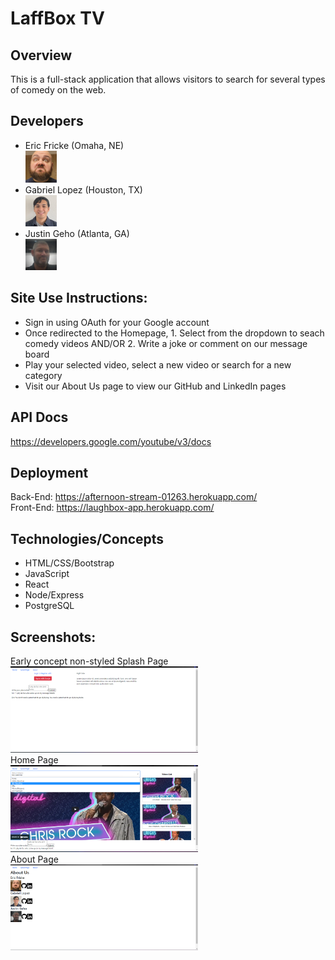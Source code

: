 # LaffBox TV

## Overview
This is a full-stack application that allows visitors to search for several types of comedy on the web. 

## Developers
- Eric Fricke (Omaha, NE) <br> <img src="./src/components/about/derp.jpg" alt="Eric Pic" width="50px">
- Gabriel Lopez (Houston, TX) <br> <img src="./src/components/about/linkedinPictureReal.JPG" alt="Gabriel Pic" width="50px">
- Justin Geho (Atlanta, GA) <br> <img src="./src/components/about/JustinPic.jpg" alt="Justin Pic" width="50px">

## Site Use Instructions:
- Sign in using OAuth for your Google account
- Once redirected to the Homepage, 1. Select from the dropdown to seach comedy videos AND/OR 2. Write a joke or comment on our message board
- Play your selected video, select a new video or search for a new category
- Visit our About Us page to view our GitHub and LinkedIn pages

## API Docs
https://developers.google.com/youtube/v3/docs

## Deployment

Back-End: https://afternoon-stream-01263.herokuapp.com/ <br>
Front-End: https://laughbox-app.herokuapp.com/


## Technologies/Concepts
- HTML/CSS/Bootstrap
- JavaScript
- React
- Node/Express
- PostgreSQL

## Screenshots:
Early concept non-styled Splash Page<br>
<img src="./src/components/about/Splashpage.png" alt="Splashpage pic" width="300px"><br>
Home Page<br>
<img src="./src/components/about/Homepage.png" alt="Splashpage pic" width="300px"><br>
About Page<br>
<img src="./src/components/about/Aboutpage.png" alt="Splashpage pic" width="300px"><br>
